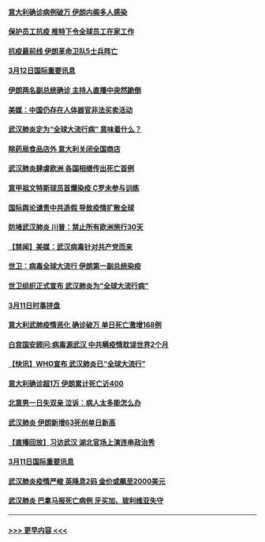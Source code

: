 #### [意大利确诊病例破万 伊朗内阁多人感染](../pages/prog202/a102798155.md?t=03130231) 
#### [保护员工抗疫 推特下令全球员工在家工作](../pages/prog202/a102798053.md?t=03130231) 
#### [抗疫最前线 伊朗革命卫队5士兵阵亡](../pages/prog202/a102798033.md?t=03130231) 
#### [3月12日国际重要讯息](../pages/prog202/a102797939.md?t=03130231) 
#### [伊朗两名副总统确诊 主持人直播中突然跪倒](../pages/prog202/a102797898.md?t=03130231) 
#### [美媒：中国仍存在人体器官非法买卖活动](../pages/prog202/a102797745.md?t=03130231) 
#### [武汉肺炎定为“全球大流行病” 意味着什么？](../pages/prog202/a102797736.md?t=03130231) 
#### [除药局食品店外 意大利关闭全国商店](../pages/prog202/a102797725.md?t=03130231) 
#### [武汉肺炎肆虐欧洲 各国相继传出死亡首例](../pages/prog202/a102797718.md?t=03130231) 
#### [意甲祖文特斯球员首爆染疫 C罗未参与训练](../pages/prog202/a102797708.md?t=03130231) 
#### [国际舆论谴责中共造假 导致疫情扩散全球](../pages/prog202/a102797692.md?t=03130231) 
#### [防堵武汉肺炎 川普：禁止所有欧洲旅行30天](../pages/prog202/a102797681.md?t=03130231) 
#### [【禁闻】美媒：武汉病毒针对共产党而来](../pages/prog202/a102797618.md?t=03130231) 
#### [世卫：病毒全球大流行 伊朗第一副总统染疫](../pages/prog202/a102797579.md?t=03130231) 
#### [世卫组织正式宣布 武汉肺炎为“全球大流行病”](../pages/prog202/a102797475.md?t=03130231) 
#### [3月11日时事拼盘](../pages/prog202/a102797476.md?t=03130231) 
#### [意大利武肺疫情恶化 确诊破万 单日死亡激增168例](../pages/prog202/a102797393.md?t=03130231) 
#### [白宫国安顾问:病毒源武汉 中共瞒疫情耽误世界2个月](../pages/prog202/a102797433.md?t=03130231) 
#### [【快讯】WHO宣布 武汉肺炎已“全球大流行”](../pages/prog202/a102797429.md?t=03130231) 
#### [意大利确诊超1万 伊朗累计死亡近400](../pages/prog202/a102797341.md?t=03130231) 
#### [北意男一日失双亲 泣诉：病人太多能怎么办](../pages/prog202/a102797295.md?t=03130231) 
#### [武汉肺炎 伊朗新增63死创单日新高](../pages/prog202/a102797268.md?t=03130231) 
#### [【直播回放】习访武汉 湖北官场上演连串政治秀](../pages/prog202/a102797105.md?t=03130231) 
#### [3月11日国际重要讯息](../pages/prog202/a102797161.md?t=03130231) 
#### [武汉肺炎疫情严峻 英降息2码 金价或飙至2000美元](../pages/prog202/a102797092.md?t=03130231) 
#### [武汉肺炎 巴拿马报死亡病例 牙买加、玻利维亚失守](../pages/prog202/a102797062.md?t=03130231) 

----
#### [ >>> 更早内容 <<< ](../indexes/prog202-earlier.md)

